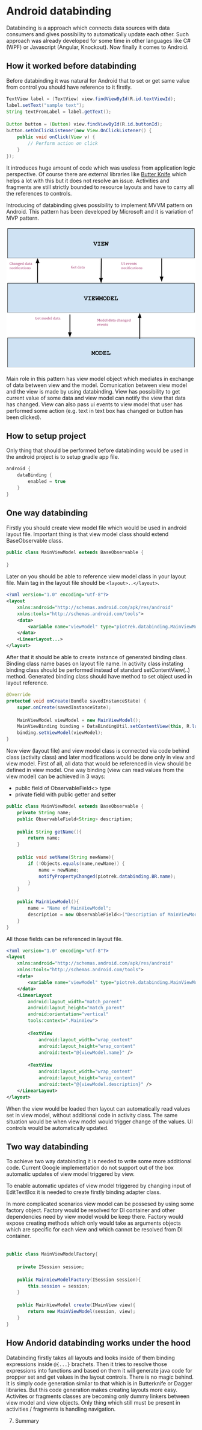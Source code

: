 Android databinding
==========================================================

Databinding is a approach which connects data sources with data consumers and gives possibility to automatically update each other. Such approach was already developed for some time in other languages like C# (WPF) or Javascript (Angular, Knockout). Now finally it comes to Android.

How it worked before databinding
----------------------------------------------------------

Before databinding it was natural for Android that to set or get same value from control you should have reference to it firstly. 

```java
TextView label = (TextView) view.findViewById(R.id.textViewId);
label.setText("sample text");
String textFromLabel = label.getText();

Button button = (Button) view.findViewById(R.id.buttonId);
button.setOnClickListener(new View.OnClickListener() {
    public void onClick(View v) {
        // Perform action on click
    }
});
```

It introduces huge amount of code which was useless from application logic perspective. Of course there are external libraries like [Butter Knife](http://jakewharton.github.io/butterknife/) which helps a lot with this but it does not resolve an issue. Activities and fragments are still strictly bounded to resource layouts and have to carry all the references to controls.

Introducing of databinding gives possibility to implement MVVM pattern on Android. This pattern has been developed by Microsoft and it is variation of MVP pattern.

![](mvvm.png)

Main role in this pattern has view model object which mediates in exchange of data between view and the model. Comunication between view model and the view is made by using databinding. View has possibility to get current value of some data and view model can notify the view that data has changed. View can also pass ui events to view model that user has performed some action (e.g. text in text box has changed or button has been clicked).

How to setup project
-------------------------------------------------------------

Only thing that should be performed before databinding would be used in the android project is to setup gradle app file.

```gradle
android {
    dataBinding {
        enabled = true
    }
}
```

One way databinding
-------------------------------------------------------

Firstly you should create view model file which would be used in android layout file. Important thing is that view model class should extend BaseObservable class.

```java
public class MainViewModel extends BaseObservable {
    
}
```
Later on you should be able to reference view model class in your layout file. Main tag in the layout file should be `<layout>..</layout>`. 

```xml
<?xml version="1.0" encoding="utf-8"?>
<layout
    xmlns:android="http://schemas.android.com/apk/res/android"
    xmlns:tools="http://schemas.android.com/tools">
    <data>
        <variable name="viewModel" type="piotrek.databinding.MainViewModel"/>
    </data>
    <LinearLayout...>
</layout>
```

After that it should be able to create instance of generated binding class. Binding class name bases on layout file name. In activity class instating binding class should be performed instead of standard setContentView(..) method. Generated binding class should have method to set object used in layout reference.

```java
@Override
protected void onCreate(Bundle savedInstanceState) {
    super.onCreate(savedInstanceState);

    MainViewModel viewModel = new MainViewModel();
    MainViewBinding binding = DataBindingUtil.setContentView(this, R.layout.main_view);
    binding.setViewModel(viewModel);
}
```

Now view (layout file) and view model class is connected via code behind class (activity class) and later modifications would be done only in view and view model. First of all, all data that would be referenced in view should be defined in view model. One way binding (view can read values from the view model) can be achieved in 3 ways:

- public field of ObservableField<> type
- private field with public getter and setter

```java
public class MainViewModel extends BaseObservable {
    private String name;
    public ObservableField<String> description;

    public String getName(){
        return name;
    }
    
    public void setName(String newName){
        if (!Objects.equals(name,newName)) {
            name = newName;
            notifyPropertyChanged(piotrek.databinding.BR.name);
        }
    }

    public MainViewModel(){
        name = "Name of MainViewModel";
        description = new ObservableField<>("Description of MainViewModel");
    }
}
```

All those fields can be referenced in layout file.

```xml
<?xml version="1.0" encoding="utf-8"?>
<layout
    xmlns:android="http://schemas.android.com/apk/res/android"
    xmlns:tools="http://schemas.android.com/tools">
    <data>
        <variable name="viewModel" type="piotrek.databinding.MainViewModel"/>
    </data>
    <LinearLayout
        android:layout_width="match_parent"
        android:layout_height="match_parent"
        android:orientation="vertical"
        tools:context=".MainView">

        <TextView
            android:layout_width="wrap_content"
            android:layout_height="wrap_content"
            android:text="@{viewModel.name}" />

        <TextView
            android:layout_width="wrap_content"
            android:layout_height="wrap_content"
            android:text="@{viewModel.description}" />
    </LinearLayout>
</layout>

```

When the view would be loaded then layout can automatically read values set in view model, without additional code in activity class. The same situation would be when view model would trigger change of the values. UI controls would be automatically updated.


Two way databinding
--------------------------------------------------

To achieve two way databinding it is needed to write some more additional code. Current Google implementation do not support out of the box automatic updates of view model triggered by view. 

To enable automatic updates of view model triggered by changing input of EditTextBox it is needed to create firstly binding adapter class.

In more complicated scenarios view model can be possesed by using some factory object. Factory would be resolved for DI container and other dependencies need by view model would be keep there. Factory would expose creating methods which only would take as arguments objects which are specific for each view and which cannot be resolved from DI container.

```java

public class MainViewModelFactory{
    
    private ISession session;
    
    public MainViewModelFactory(ISession session){
        this.session = session;
    }
    
    public MainViewModel create(IMainView view){
        return new MainViewModel(session, view);        
    }
}


```

How Andorid databinding works under the hood
--------------------------------------------------

Databinding firstly takes all layouts and looks inside of them binding expressions inside `@{...}` brachets. Then it tries to resolve those expressions into functions and based on them it will generate java code for propper set and get values in the layout controls. There is no magic behind. It is simply code generation similar to that which is in Butterknife or Dagger libraries. But this code generation makes creating layouts more easy. Activites or fragments classes are becoming only dummy linkers between view model and view objects. Only thing which still must be present in activities / fragments is handling navigation.
 
7. Summary